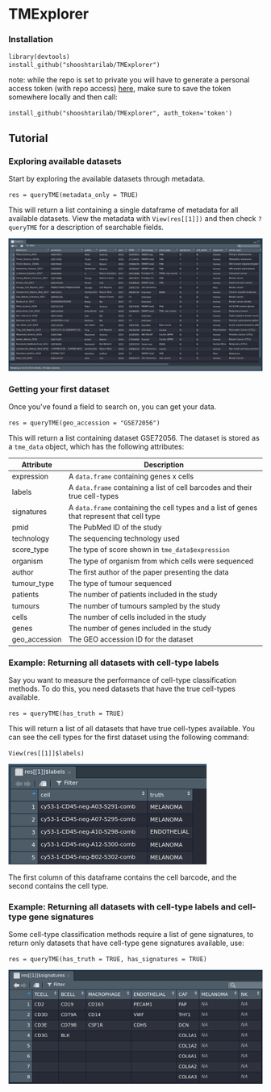 # TMExplorer

### Installation
``` 
library(devtools)
install_github("shooshtarilab/TMExplorer")
```
note: while the repo is set to private you will have to generate a personal access token (with repo access) [here](https://github.com/settings/tokens), make sure to save the token somewhere locally and then call:

`install_github("shooshtarilab/TMExplorer", auth_token='token')`

## Tutorial

### Exploring available datasets

Start by exploring the available datasets through metadata.

`res = queryTME(metadata_only = TRUE)`

This will return a list containing a single dataframe of metadata for all available datasets. View the metadata with `View(res[[1]])` and then check `?queryTME` for a description of searchable fields.

![Screenshot of the metadata table](docs/metadata.png)

### Getting your first dataset

Once you've found a field to search on, you can get your data. 

`res = queryTME(geo_accession = "GSE72056")`

This will return a list containing dataset GSE72056. The dataset is stored as a `tme_data` object, which has the following attributes:

| Attribute     | Description |
| ------------- | ------------- |
| expression    | A `data.frame` containing genes x cells  |
| labels        | A `data.frame` containing a list of cell barcodes and their true cell-types |
| signatures    | A `data.frame` containing the cell types and a list of genes that represent that cell type |
| pmid          | The PubMed ID of the study |
| technology    | The sequencing technology used |
| score_type    | The type of score shown in `tme_data$expression` |
| organism      | The type of organism from which cells were sequenced |
| author        | The first author of the paper presenting the data |
| tumour_type   | The type of tumour sequenced |
| patients      | The number of patients included in the study |
| tumours       | The number of tumours sampled by the study |
| cells         | The number of cells included in the study |
| genes         | The number of genes included in the study |
| geo_accession | The GEO accession ID for the dataset |

### Example: Returning all datasets with cell-type labels

Say you want to measure the performance of cell-type classification methods. To do this, you need datasets that have the true cell-types available. 

`res = queryTME(has_truth = TRUE)`

This will return a list of all datasets that have true cell-types available. You can see the cell types for the first dataset using the following command:

`View(res[[1]]$labels)`

![Screenshot of the cell type labels](docs/GSE72056_labels.png)

The first column of this dataframe contains the cell barcode, and the second contains the cell type. 

### Example: Returning all datasets with cell-type labels and cell-type gene signatures

Some cell-type classification methods require a list of gene signatures, to return only datasets that have cell-type gene signatures available, use:

`res = queryTME(has_truth = TRUE, has_signatures = TRUE)`

![Screenshot of the cell type gene signatures](docs/GSE72056_signatures.png)
